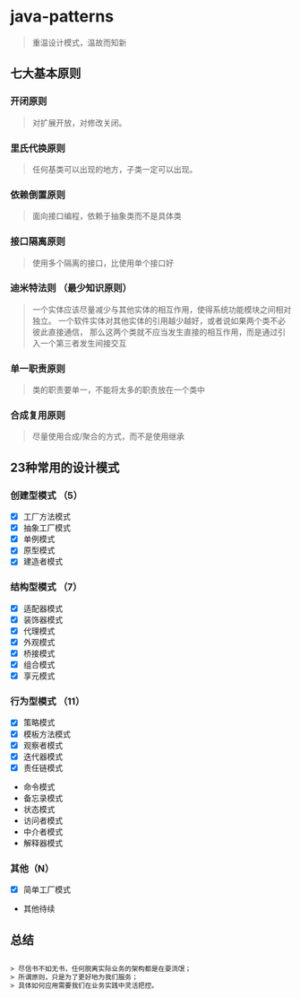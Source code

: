 # java-patterns

> 重温设计模式，温故而知新

## 七大基本原则

### 开闭原则

> 对扩展开放，对修改关闭。

### 里氏代换原则

> 任何基类可以出现的地方，子类一定可以出现。

### 依赖倒置原则

> 面向接口编程，依赖于抽象类而不是具体类

### 接口隔离原则

> 使用多个隔离的接口，比使用单个接口好

### 迪米特法则 （最少知识原则）

> 一个实体应该尽量减少与其他实体的相互作用，使得系统功能模块之间相对独立。
> 一个软件实体对其他实体的引用越少越好，或者说如果两个类不必彼此直接通信，
> 那么这两个类就不应当发生直接的相互作用，而是通过引入一个第三者发生间接交互

### 单一职责原则

> 类的职责要单一，不能将太多的职责放在一个类中

### 合成复用原则

> 尽量使用合成/聚合的方式，而不是使用继承

## 23种常用的设计模式

### 创建型模式 （5）
- [x] 工厂方法模式
- [x] 抽象工厂模式
- [x] 单例模式
- [x] 原型模式
- [x] 建造者模式

### 结构型模式 （7）
- [x] 适配器模式
- [x] 装饰器模式
- [x] 代理模式
- [x] 外观模式
- [x] 桥接模式
- [x] 组合模式
- [x] 享元模式

### 行为型模式 （11）
- [x] 策略模式
- [x] 模板方法模式
- [x] 观察者模式
- [x] 迭代器模式
- [x] 责任链模式
- 命令模式
- 备忘录模式
- 状态模式
- 访问者模式
- 中介者模式
- 解释器模式

### 其他（N）
- [x] 简单工厂模式
- 其他待续

## 总结


```ps

> 尽信书不如无书，任何脱离实际业务的架构都是在耍流氓；
> 所谓原则，只是为了更好地为我们服务；
> 具体如何应用需要我们在业务实践中灵活把控。

```

